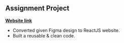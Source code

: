 ## Assignment Project

[**Website link**](https://ak-assignment-by-tutedude.netlify.app/)

+ Converted given Figma design to ReactJS website.
+ Built a reusable & clean code.
